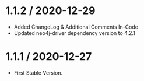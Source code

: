 # 1.1.2 / 2020-12-29

- Added ChangeLog & Additional Comments In-Code
- Updated neo4j-driver dependency version to 4.2.1


# 1.1.1 / 2020-12-27

- First Stable Version. 